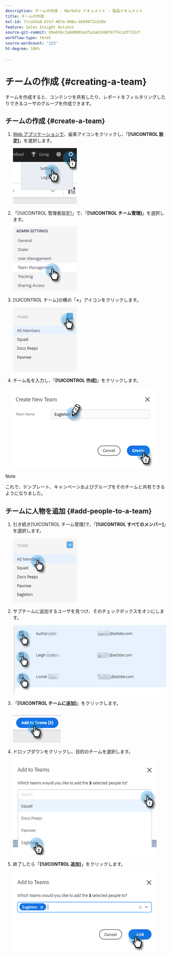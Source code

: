 ```yaml
---
description: チームの作成 - Marketo ドキュメント - 製品ドキュメント
title: チームの作成
exl-id: 7cca53a8-67e7-467a-988a-bb99872a328e
feature: Sales Insight Actions
source-git-commit: 09a656c3a0d0002edfa1a61b987bff4c1dff33cf
workflow-type: tm+mt
source-wordcount: '123'
ht-degree: 100%

---
```


# チームの作成 {#creating-a-team}

チームを作成すると、コンテンツを共有したり、レポートをフィルタリングしたりできるユーザのグループを作成できます。

## チームの作成 {#create-a-team}

1. [Web アプリケーションで](https://toutapp.com/login)、歯車アイコンをクリックし、「**[!UICONTROL 設定]**」を選択します。

   ![](assets/creating-a-team-1.png)

1. 「[!UICONTROL 管理者設定]」で、「**[!UICONTROL チーム管理]**」を選択します。

   ![](assets/creating-a-team-2.png)

1. [!UICONTROL チーム]の横の「**+**」アイコンをクリックします。

   ![](assets/creating-a-team-3.png)

1. チーム名を入力し、「**[!UICONTROL 作成]**」をクリックします。

   ![](assets/creating-a-team-4.png)

>[!NOTE]
>
>これで、テンプレート、キャンペーンおよびグループをそのチームと共有できるようになりました。

## チームに人物を追加 {#add-people-to-a-team}

1. 引き続き[!UICONTROL チーム管理]で、「**[!UICONTROL すべてのメンバー]**」を選択します。

   ![](assets/creating-a-team-5.png)

1. サブチームに追加するユーザを見つけ、そのチェックボックスをオンにします。

   ![](assets/creating-a-team-6.png)

1. 「**[!UICONTROL チームに追加]**」をクリックします。

   ![](assets/creating-a-team-7.png)

1. ドロップダウンをクリックし、目的のチームを選択します。

   ![](assets/creating-a-team-8.png)

1. 終了したら「**[!UICONTROL 追加]**」をクリックします。

   ![](assets/creating-a-team-9.png)
